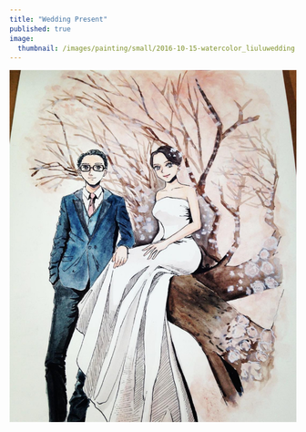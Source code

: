 ```yaml
---
title: "Wedding Present"
published: true
image: 
  thumbnail: /images/painting/small/2016-10-15-watercolor_liuluwedding.jpg
---
```

<img src="/images/painting/2016-10-15-watercolor_liuluwedding.jpg">

